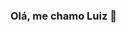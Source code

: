 ### Olá, me chamo Luiz 👋

<!--
**LuizHenriqueAAM/LuizHenriqueAAM** is a ✨ _special_ ✨ repository because its `README.md` (this file) appears on your GitHub profile.

- 🔭 Atualmente estou cursando informática no IFPI.
- 🌱 Atualmente estou estudando HTML e CSS além de PHP, este último por conta própria.
- 📫 Pode entrar em contato comigo no email: AlveluizHenrique3@gmail.com
-->
